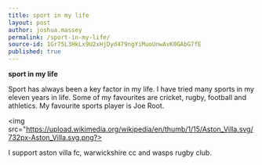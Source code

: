 ```yaml
---
title: sport in my life
layout: post
author: joshua.massey
permalink: /sport-in-my-life/
source-id: 1Gr75L3HkLx9U2xHjDyd479ngYiMuoUnwAvK0GAbG7fE
published: true
---
```

**sport in my life**

Sport has always been a key factor in my life. I have tried many sports in my eleven years in life. Some of my favourites are cricket, rugby, football and athletics. My favourite sports player is Joe Root.

<img src="https://upload.wikimedia.org/wikipedia/en/thumb/1/15/Aston_Villa.svg/732px-Aston_Villa.svg.png?>

                                                                   

 

I support aston villa fc, warwickshire cc and wasps rugby club.

